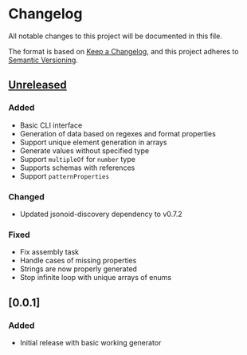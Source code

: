 # Changelog

All notable changes to this project will be documented in this file.

The format is based on [Keep a Changelog](https://keepachangelog.com/en/1.0.0/),
and this project adheres to [Semantic Versioning](https://semver.org/spec/v2.0.0.html).

## [Unreleased]
### Added
- Basic CLI interface
- Generation of data based on regexes and format properties
- Support unique element generation in arrays
- Generate values without specified type
- Support `multipleOf` for `number` type
- Supports schemas with references
- Support `patternProperties`

### Changed
- Updated jsonoid-discovery dependency to v0.7.2

### Fixed
- Fix assembly task
- Handle cases of missing properties
- Strings are now properly generated
- Stop infinite loop with unique arrays of enums

## [0.0.1]
### Added
- Initial release with basic working generator

[Unreleased]: https://github.com/michaelmior/jsonoid-discovery/compare/v0.0.1...HEAD
[0.1.0]: https://github.com/michaelmior/jsonoid-discovery/releases/tag/v0.0.1
